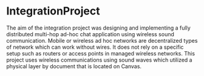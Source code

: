 # IntegrationProject

The aim of the integration project was designing and implementing a fully distributed multi-hop ad-hoc chat application using wireless sound communication.
Mobile or wireless ad hoc networks are decentralized types of network which can work without wires. 
It does not rely on a specific setup such as routers or access points in managed wireless networks. 
This project uses wireless communications using sound waves which utilized a physical layer by document that is located on Canvas.

